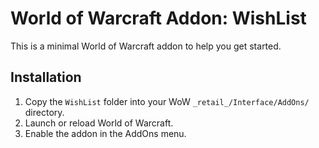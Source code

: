 # World of Warcraft Addon: WishList

This is a minimal World of Warcraft addon to help you get started.

## Installation
1. Copy the `WishList` folder into your WoW `_retail_/Interface/AddOns/` directory.
2. Launch or reload World of Warcraft.
3. Enable the addon in the AddOns menu.
